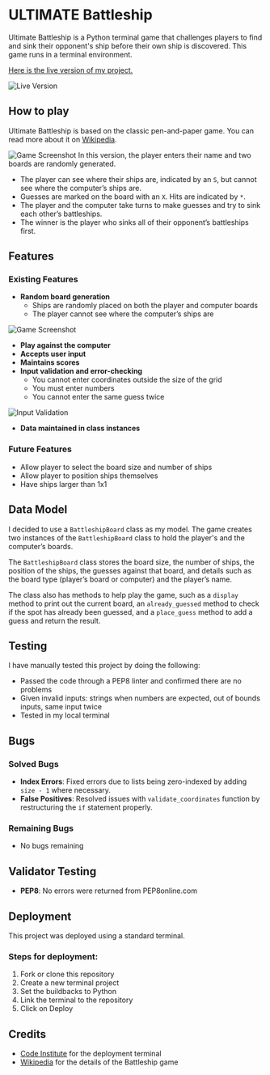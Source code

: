 # ULTIMATE Battleship

Ultimate Battleship is a Python terminal game that challenges players to find and sink their opponent's ship before their own ship is discovered. This game runs in a terminal environment.

[Here is the live version of my project.](https://battleshipsss-b1a21ca3ddfb.herokuapp.com/)

![Live Version](https://battleshipsss-b1a21ca3ddfb.herokuapp.com/)



## How to play

Ultimate Battleship is based on the classic pen-and-paper game. You can read more about it on [Wikipedia](https://en.wikipedia.org/wiki/Battleship_(game)).

![Game Screenshot](https://github.com/user-attachments/assets/00b6ff21-7d86-4294-9cd6-583377c3f34e)
In this version, the player enters their name and two boards are randomly generated.

- The player can see where their ships are, indicated by an `S`, but cannot see where the computer’s ships are.
- Guesses are marked on the board with an `X`. Hits are indicated by `*`.
- The player and the computer take turns to make guesses and try to sink each other’s battleships.
- The winner is the player who sinks all of their opponent’s battleships first.

## Features

### Existing Features

- **Random board generation**
  - Ships are randomly placed on both the player and computer boards
  - The player cannot see where the computer’s ships are

![Game Screenshot](file-F3ukDgwkl1fgRrhVxxtttxKw)

- **Play against the computer**
- **Accepts user input**
- **Maintains scores**
- **Input validation and error-checking**
  - You cannot enter coordinates outside the size of the grid
  - You must enter numbers
  - You cannot enter the same guess twice

![Input Validation](file-OvhPjhZOdklpY6B2hZBAyOf5)

- **Data maintained in class instances**

### Future Features

- Allow player to select the board size and number of ships
- Allow player to position ships themselves
- Have ships larger than 1x1

## Data Model

I decided to use a `BattleshipBoard` class as my model. The game creates two instances of the `BattleshipBoard` class to hold the player's and the computer’s boards.

The `BattleshipBoard` class stores the board size, the number of ships, the position of the ships, the guesses against that board, and details such as the board type (player’s board or computer) and the player’s name.

The class also has methods to help play the game, such as a `display` method to print out the current board, an `already_guessed` method to check if the spot has already been guessed, and a `place_guess` method to add a guess and return the result.

## Testing

I have manually tested this project by doing the following:

- Passed the code through a PEP8 linter and confirmed there are no problems
- Given invalid inputs: strings when numbers are expected, out of bounds inputs, same input twice
- Tested in my local terminal

## Bugs

### Solved Bugs

- **Index Errors**: Fixed errors due to lists being zero-indexed by adding `size - 1` where necessary.
- **False Positives**: Resolved issues with `validate_coordinates` function by restructuring the `if` statement properly.

### Remaining Bugs

- No bugs remaining

## Validator Testing

- **PEP8**: No errors were returned from PEP8online.com

## Deployment

This project was deployed using a standard terminal.

### Steps for deployment:

1. Fork or clone this repository
2. Create a new terminal project
3. Set the buildbacks to Python
4. Link the terminal to the repository
5. Click on Deploy

## Credits

- [Code Institute](https://codeinstitute.net) for the deployment terminal
- [Wikipedia](https://en.wikipedia.org/wiki/Battleship_(game)) for the details of the Battleship game
